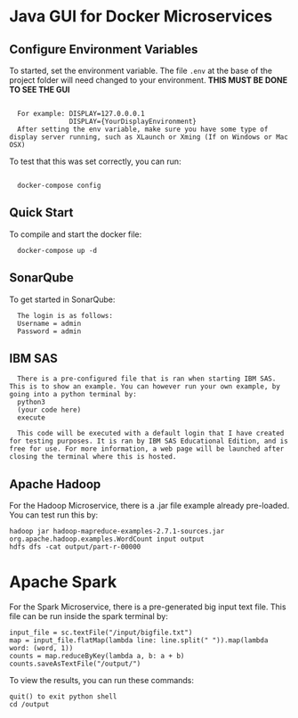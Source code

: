 # Java GUI for Docker Microservices

## Configure Environment Variables

To started, set the environment variable. The file `.env` at the base of the project folder will need changed to your environment. **THIS MUST BE DONE TO SEE THE GUI**

```

  For example: DISPLAY=127.0.0.0.1
               DISPLAY={YourDisplayEnvironment}
  After setting the env variable, make sure you have some type of display server running, such as XLaunch or Xming (If on Windows or Mac OSX)
```

To test that this was set correctly, you can run:
```

  docker-compose config
```
## Quick Start

To compile and start the docker file:
```
  docker-compose up -d
```
## SonarQube

To get started in SonarQube:
```
  The login is as follows:
  Username = admin
  Password = admin
```

## IBM SAS

```
  There is a pre-configured file that is ran when starting IBM SAS. This is to show an example. You can however run your own example, by going into a python terminal by:
  python3
  (your code here)
  execute

  This code will be executed with a default login that I have created for testing purposes. It is ran by IBM SAS Educational Edition, and is free for use. For more information, a web page will be launched after closing the terminal where this is hosted.
```

## Apache Hadoop

For the Hadoop Microservice, there is a .jar file example already pre-loaded. You can test run this by:
```
hadoop jar hadoop-mapreduce-examples-2.7.1-sources.jar org.apache.hadoop.examples.WordCount input output
hdfs dfs -cat output/part-r-00000
```

# Apache Spark

For the Spark Microservice, there is a pre-generated big input text file. This file can be run inside the spark terminal by:
```
input_file = sc.textFile("/input/bigfile.txt")
map = input_file.flatMap(lambda line: line.split(" ")).map(lambda word: (word, 1))
counts = map.reduceByKey(lambda a, b: a + b)
counts.saveAsTextFile("/output/")
```
To view the results, you can run these commands:
```
quit() to exit python shell
cd /output
```
